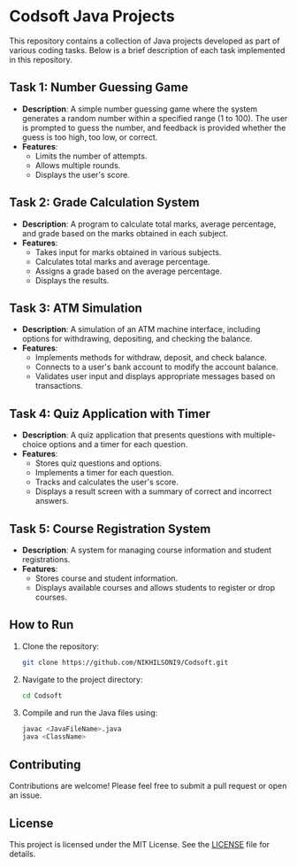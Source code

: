 # Codsoft Java Projects

This repository contains a collection of Java projects developed as part of various coding tasks. Below is a brief description of each task implemented in this repository.

## Task 1: Number Guessing Game
- **Description**: A simple number guessing game where the system generates a random number within a specified range (1 to 100). The user is prompted to guess the number, and feedback is provided whether the guess is too high, too low, or correct.
- **Features**:
  - Limits the number of attempts.
  - Allows multiple rounds.
  - Displays the user's score.

## Task 2: Grade Calculation System
- **Description**: A program to calculate total marks, average percentage, and grade based on the marks obtained in each subject.
- **Features**:
  - Takes input for marks obtained in various subjects.
  - Calculates total marks and average percentage.
  - Assigns a grade based on the average percentage.
  - Displays the results.

## Task 3: ATM Simulation
- **Description**: A simulation of an ATM machine interface, including options for withdrawing, depositing, and checking the balance.
- **Features**:
  - Implements methods for withdraw, deposit, and check balance.
  - Connects to a user's bank account to modify the account balance.
  - Validates user input and displays appropriate messages based on transactions.

## Task 4: Quiz Application with Timer
- **Description**: A quiz application that presents questions with multiple-choice options and a timer for each question.
- **Features**:
  - Stores quiz questions and options.
  - Implements a timer for each question.
  - Tracks and calculates the user's score.
  - Displays a result screen with a summary of correct and incorrect answers.

## Task 5: Course Registration System
- **Description**: A system for managing course information and student registrations.
- **Features**:
  - Stores course and student information.
  - Displays available courses and allows students to register or drop courses.

## How to Run
1. Clone the repository:
   ```bash
   git clone https://github.com/NIKHILSONI9/Codsoft.git
   ```
2. Navigate to the project directory:
   ```bash
   cd Codsoft
   ```
3. Compile and run the Java files using:
   ```bash
   javac <JavaFileName>.java
   java <ClassName>
   ```

## Contributing
Contributions are welcome! Please feel free to submit a pull request or open an issue.

## License
This project is licensed under the MIT License. See the [LICENSE](LICENSE) file for details.
